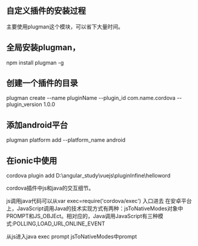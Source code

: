 ## 自定义插件的安装过程
主要使用plugman这个模块，可以省下大量时间。

## 全局安装plugman，
npm install plugman -g 

## 创建一个插件的目录
plugman create --name pluginName --plugin_id com.name.cordova --plugin_version 1.0.0

## 添加android平台
plugman platform add --platform_name android

## 在ionic中使用
cordova plugin add D:\angular_study\vuejs\pluginInfine\helloword

cordova插件中js和java的交互细节。

js调用java代码可以从var exec=require('cordova/exec') 入口进去
在安卓平台上，JavaScript调用Java的技术实现方式有两种：jsToNativeModes对象中PROMPT和JS_OBJEct。相对应的，Java调用JavaScript有三种模式:POLLING,LOAD_URL,ONLINE_EVENT

从js进入java
exec   prompt  jsToNativeModes中prompt  


